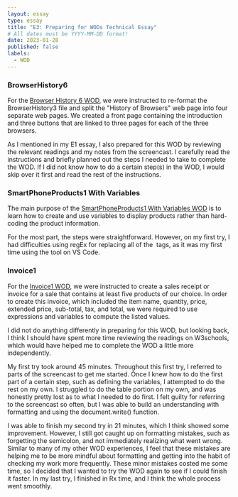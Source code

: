 ```yaml
---
layout: essay
type: essay
title: "E3: Preparing for WODs Technical Essay"
# All dates must be YYYY-MM-DD format!
date: 2023-01-28
published: false
labels:
  - WOD
---
```


### BrowserHistory6
For the [Browser History 6 WOD](https://dport96.github.io/ITM352/morea/040.dynamic-web-pages/experience-browserhistory6.html), we were instructed to re-format the BrowserHistory3 file and split the "History of Browsers" web page into four separate web pages. We created a front page containing the introduction and three buttons that are linked to three pages for each of the three browsers. 

As I mentioned in my E1 essay, I also prepared for this WOD by reviewing the relevant readings and my notes from the screencast. I carefully read the instructions and briefly planned out the steps I needed to take to complete the WOD. If I did not know how to do a certain step(s) in the WOD, I would skip over it first and read the rest of the instructions. 


### SmartPhoneProducts1 With Variables 
The main purpose of the [SmartPhoneProducts1 With Variables WOD](https://dport96.github.io/ITM352/morea/050.variables_data_types/experience-SmartPhoneProducts1_variables.html) is to learn how to create and use variables to display products rather than hard-coding the product information.

For the most part, the steps were straightforward. However, on my first try, I had difficulties using regEx for replacing all of the <img> tags, as it was my first time using the tool on VS Code. 

### Invoice1
For the [Invoice1 WOD](https://dport96.github.io/ITM352/morea/060.expressions-operators/experience-invoice1.html), we were instructed to create a sales receipt or invoice for a sale that contains at least five products of our choice. In order to create this invoice, which included the item name, quantity, price, extended price, sub-total, tax, and total, we were required to use expressions and variables to compute the listed values. 

I did not do anything differently in preparing for this WOD, but looking back, I think I should have spent more time reviewing the readings on W3schools, which would have helped me to complete the WOD a little more independently.

My first try took around 45 minutes. Throughout this first try, I referred to parts of the screencast to get me started. Once I knew how to do the first part of a certain step, such as defining the variables, I attempted to do the rest on my own. I struggled to do the table portion on my own, and was honestly pretty lost as to what I needed to do first. I felt guilty for referring to the screencast so often, but I was able to build an understanding with formatting and using the document.write() function. 

I was able to finish my second try in 21 minutes, which I think showed some improvement. However, I still got caught up on formatting mistakes, such as forgetting the semicolon, and not immediately realizing what went wrong. Similar to many of my other WOD experiences, I feel that these mistakes are helping me to be more mindful about formatting and getting into the habit of checking my work more frequently. These minor mistakes costed me some time, so I decided that I wanted to try the WOD again to see if I could finish it faster. In my last try, I finished in Rx time, and I think the whole process went smoothly. 
